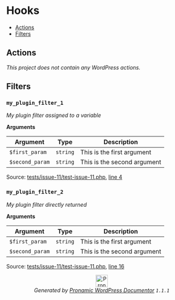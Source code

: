 # Hooks

- [Actions](#actions)
- [Filters](#filters)

## Actions

*This project does not contain any WordPress actions.*

## Filters

### `my_plugin_filter_1`

*My plugin filter assigned to a variable*

**Arguments**

Argument | Type | Description
-------- | ---- | -----------
`$first_param` | `string` | This is the first argument
`$second_param` | `string` | This is the second argument

Source: [tests/issue-11/test-issue-11.php](test-issue-11.php), [line 4](test-issue-11.php#L4-L10)

### `my_plugin_filter_2`

*My plugin filter directly returned*

**Arguments**

Argument | Type | Description
-------- | ---- | -----------
`$first_param` | `string` | This is the first argument
`$second_param` | `string` | This is the second argument

Source: [tests/issue-11/test-issue-11.php](test-issue-11.php), [line 16](test-issue-11.php#L16-L22)


<p align="center"><a href="https://github.com/pronamic/wp-documentor"><img src="https://cdn.jsdelivr.net/gh/pronamic/wp-documentor@main/logos/pronamic-wp-documentor.svgo-min.svg" alt="Pronamic WordPress Documentor" width="32" height="32"></a><br><em>Generated by <a href="https://github.com/pronamic/wp-documentor">Pronamic WordPress Documentor</a> <code>1.1.1</code></em><p>

